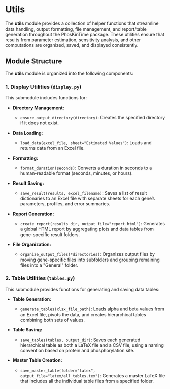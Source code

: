 # Utils

The **utils** module provides a collection of helper functions that streamline data handling, output formatting, file management, and report/table generation throughout the PhosKinTime package. These utilities ensure that results from parameter estimation, sensitivity analysis, and other computations are organized, saved, and displayed consistently.

## Module Structure

The **utils** module is organized into the following components:

### 1. Display Utilities (`display.py`)

This submodule includes functions for:

- **Directory Management:**  
  - `ensure_output_directory(directory)`: Creates the specified directory if it does not exist.

- **Data Loading:**  
  - `load_data(excel_file, sheet="Estimated Values")`: Loads and returns data from an Excel file.

- **Formatting:**  
  - `format_duration(seconds)`: Converts a duration in seconds to a human-readable format (seconds, minutes, or hours).

- **Result Saving:**  
  - `save_result(results, excel_filename)`: Saves a list of result dictionaries to an Excel file with separate sheets for each gene’s parameters, profiles, and error summaries.

- **Report Generation:**  
  - `create_report(results_dir, output_file="report.html")`: Generates a global HTML report by aggregating plots and data tables from gene-specific result folders.
  
- **File Organization:**  
  - `organize_output_files(*directories)`: Organizes output files by moving gene-specific files into subfolders and grouping remaining files into a "General" folder.

### 2. Table Utilities (`tables.py`)

This submodule provides functions for generating and saving data tables:

- **Table Generation:**  
  - `generate_tables(xlsx_file_path)`: Loads alpha and beta values from an Excel file, pivots the data, and creates hierarchical tables combining both sets of values.

- **Table Saving:**  
  - `save_tables(tables, output_dir)`: Saves each generated hierarchical table as both a LaTeX file and a CSV file, using a naming convention based on protein and phosphorylation site.

- **Master Table Creation:**  
  - `save_master_table(folder="latex", output_file="latex/all_tables.tex")`: Generates a master LaTeX file that includes all the individual table files from a specified folder.